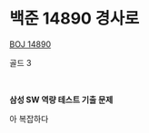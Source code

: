 # 백준 14890 경사로

[BOJ 14890](https://www.acmicpc.net/problem/14890)

골드 3

<br/>

**삼성 SW 역량 테스트 기출 문제**
<br/>

아 복잡하다

